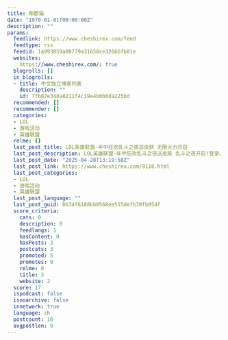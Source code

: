 ```yaml
---
title: 柴郡猫
date: "1970-01-01T00:00:00Z"
description: ""
params:
  feedlink: https://www.cheshirex.com/feed
  feedtype: rss
  feedid: 1a993059a00779a31658ce32666fb81e
  websites:
    https://www.cheshirex.com/: true
  blogrolls: []
  in_blogrolls:
  - title: 中文独立博客列表
    description: ""
    id: 7fb87e348a8211f4c19e4b0b0da225bd
  recommended: []
  recommender: []
  categories:
  - LOL
  - 游戏活动
  - 英雄联盟
  relme: {}
  last_post_title: LOL英雄联盟-年中狂欢乱斗之夜送皮肤 无限火力开启
  last_post_description: LOL英雄联盟-年中狂欢乱斗之夜送皮肤 乱斗之夜开启!登录、开局，即可领1款皮肤 + 1款臻彩，无限乱斗开启， […]
  last_post_date: "2025-04-28T13:19:58Z"
  last_post_link: https://www.cheshirex.com/9118.html
  last_post_categories:
  - LOL
  - 游戏活动
  - 英雄联盟
  last_post_language: ""
  last_post_guid: 0b34f6188bb0568ee515defb39fb954f
  score_criteria:
    cats: 0
    description: 0
    feedlangs: 1
    hasContent: 0
    hasPosts: 3
    postcats: 3
    promoted: 5
    promotes: 0
    relme: 0
    title: 3
    website: 2
  score: 17
  ispodcast: false
  isnoarchive: false
  innetwork: true
  language: zh
  postcount: 10
  avgpostlen: 0
---
```

